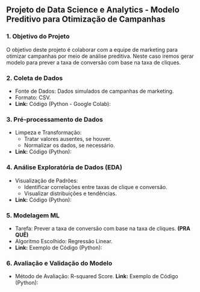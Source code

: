 ## Projeto de Data Science e Analytics - Modelo Preditivo para Otimização de Campanhas

### 1. Objetivo do Projeto
O objetivo deste projeto é colaborar com a equipe de marketing para otimizar campanhas por meio de análise preditiva. Neste caso iremos gerar modelo para prever a taxa de conversão com base na taxa de cliques. 

### 2. Coleta de Dados
- Fonte de Dados: Dados simulados de campanhas de marketing.
- Formato: CSV.
- **Link:** Código (Python - Google Colab):

### 3. Pré-processamento de Dados
- Limpeza e Transformação: 
  - Tratar valores ausentes, se houver.
  - Normalizar os dados, se necessário.
- **Link:** Código (Python):

### 4. Análise Exploratória de Dados (EDA)
- Visualização de Padrões:
  - Identificar correlações entre taxas de clique e conversão.
  - Visualizar distribuições e tendências.
- **Link:** Código (Python):

### 5. Modelagem ML
- Tarefa: Prever a taxa de conversão com base na taxa de cliques. **(PRA QUÊ)**
- Algoritmo Escolhido: Regressão Linear.
- **Link:** Exemplo de Código (Python):

### 6. Avaliação e Validação do Modelo
- Método de Avaliação: R-squared Score.
**Link:** Exemplo de Código (Python):
